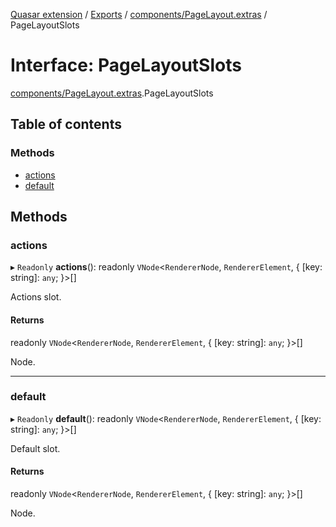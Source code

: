 [Quasar extension](../index.md) / [Exports](../modules.md) / [components/PageLayout.extras](../modules/components_PageLayout_extras.md) / PageLayoutSlots

# Interface: PageLayoutSlots

[components/PageLayout.extras](../modules/components_PageLayout_extras.md).PageLayoutSlots

## Table of contents

### Methods

- [actions](components_PageLayout_extras.PageLayoutSlots.md#actions)
- [default](components_PageLayout_extras.PageLayoutSlots.md#default)

## Methods

### actions

▸ `Readonly` **actions**(): readonly `VNode`<`RendererNode`, `RendererElement`, { [key: string]: `any`;  }\>[]

Actions slot.

#### Returns

readonly `VNode`<`RendererNode`, `RendererElement`, { [key: string]: `any`;  }\>[]

Node.

___

### default

▸ `Readonly` **default**(): readonly `VNode`<`RendererNode`, `RendererElement`, { [key: string]: `any`;  }\>[]

Default slot.

#### Returns

readonly `VNode`<`RendererNode`, `RendererElement`, { [key: string]: `any`;  }\>[]

Node.
